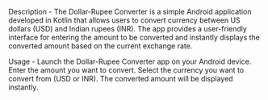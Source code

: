 Description -
The Dollar-Rupee Converter is a simple Android application developed in Kotlin that allows users to convert currency between US dollars (USD) and Indian rupees (INR). The app provides a user-friendly interface for entering the amount to be converted and instantly displays the converted amount based on the current exchange rate.

Usage -
Launch the Dollar-Rupee Converter app on your Android device.
Enter the amount you want to convert.
Select the currency you want to convert from (USD or INR).
The converted amount will be displayed instantly.
